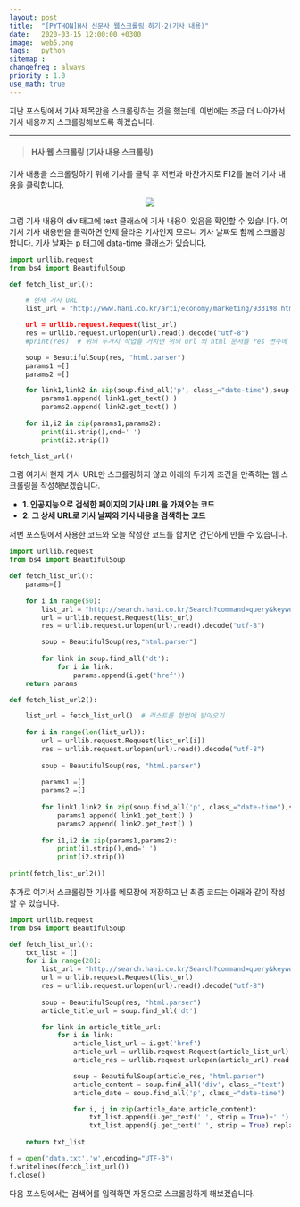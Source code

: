 ```yaml
---
layout: post
title:  "[PYTHON]H사 신문사 웹스크롤링 하기-2(기사 내용)"
date:   2020-03-15 12:00:00 +0300
image:  web5.png
tags:   python
sitemap :
changefreq : always
priority : 1.0
use_math: true
---
```



지난 포스팅에서 기사 제목만을 스크롤링하는 것을 했는데, 이번에는 조금 더 나아가서 기사 내용까지 스크롤링해보도록 하겠습니다. 

--------

> #### H사 웹 스크롤링 (기사 내용 스크롤링)

기사 내용을 스크롤링하기 위해 기사를 클릭 후 저번과 마찬가지로 F12를 눌러 기사 내용을 클릭합니다.

<center><img src="{{ site.baseurl }}/images/web5.png" ></center>

그럼 기사 내용이 div 태그에 text 클래스에 기사 내용이 있음을 확인할 수 있습니다. 여기서 기사 내용만을 클릭하면 언제 올라온 기사인지 모르니 기사 날짜도 함께 스크롤링합니다. 기사 날짜는 p 태그에 data-time 클래스가 있습니다. 


```python
import urllib.request
from bs4 import BeautifulSoup

def fetch_list_url():

    # 현재 기사 URL
    list_url = "http://www.hani.co.kr/arti/economy/marketing/933198.html

    url = urllib.request.Request(list_url)
    res = urllib.request.urlopen(url).read().decode("utf-8")
    #print(res)  # 위의 두가지 작업을 거치면 위의 url 의 html 문서를 res 변수에 담을수 있게 된다.

    soup = BeautifulSoup(res, "html.parser")  
    params1 =[]
    params2 =[]

    for link1,link2 in zip(soup.find_all('p', class_="date-time"),soup.find_all('div', class_="text")):
        params1.append( link1.get_text() )
        params2.append( link2.get_text() )
    
    for i1,i2 in zip(params1,params2):
        print(i1.strip(),end=' ')
        print(i2.strip())

fetch_list_url()
```

그럼 여기서 현재 기사 URL만 스크롤링하지 않고 아래의 두가지 조건을 만족하는 웹 스크롤링을 작성해보겠습니다.  

* **1. 인공지능으로 검색한 페이지의 기사 URL을 가져오는 코드**
* **2. 그 상세 URL로 기사 날짜와 기사 내용을 검색하는 코드**

저번 포스팅에서 사용한 코드와 오늘 작성한 코드를 합치면 간단하게 만들 수 있습니다. 


```python
import urllib.request
from bs4 import BeautifulSoup

def fetch_list_url():
    params=[]
    
    for i in range(50):
        list_url = "http://search.hani.co.kr/Search?command=query&keyword=%EC%9D%B8%EA%B3%B5%EC%A7%80%EB%8A%A5&media=news&submedia=&sort=d&period=all&datefrom=2000.01.01&dateto=2020.03.22&pageseq="+str(i)
        url = urllib.request.Request(list_url)
        res = urllib.request.urlopen(url).read().decode("utf-8")

        soup = BeautifulSoup(res,"html.parser")  
        
        for link in soup.find_all('dt'):
            for i in link:
                params.append(i.get('href'))
    return params

def fetch_list_url2():

    list_url = fetch_list_url()  # 리스트를 한번에 받아오기
    
    for i in range(len(list_url)):
        url = urllib.request.Request(list_url[i])
        res = urllib.request.urlopen(url).read().decode("utf-8")
        
        soup = BeautifulSoup(res, "html.parser")  
        
        params1 =[]
        params2 =[]
    
        for link1,link2 in zip(soup.find_all('p', class_="date-time"),soup.find_all('div', class_="text")):
            params1.append( link1.get_text() )
            params2.append( link2.get_text() )
        
        for i1,i2 in zip(params1,params2):
            print(i1.strip(),end=' ')
            print(i2.strip())
	  
print(fetch_list_url2())
```

추가로 여기서 스크롤링한 기사를 메모장에 저장하고 난 최종 코드는 아래와 같이 작성할 수 있습니다.

```python
import urllib.request
from bs4 import BeautifulSoup

def fetch_list_url():
    txt_list = []
    for i in range(20):
        list_url = "http://search.hani.co.kr/Search?command=query&keyword=%EC%9D%B8%EA%B3%B5%EC%A7%80%EB%8A%A5&media=news&submedia=&sort=d&period=all&datefrom=2000.01.01&dateto=2020.03.22&pageseq="+str(i)
        url = urllib.request.Request(list_url)
        res = urllib.request.urlopen(url).read().decode("utf-8")
    
        soup = BeautifulSoup(res, "html.parser")  
        article_title_url = soup.find_all('dt')  

        for link in article_title_url:
            for i in link: 
                article_list_url = i.get('href')
                article_url = urllib.request.Request(article_list_url)
                article_res = urllib.request.urlopen(article_url).read().decode("utf-8")             

                soup = BeautifulSoup(article_res, "html.parser")
                article_content = soup.find_all('div', class_="text")
                article_date = soup.find_all('p', class_="date-time")              

                for i, j in zip(article_date,article_content):
                    txt_list.append(i.get_text(' ', strip = True)+' ')
                    txt_list.append(j.get_text(' ', strip = True).replace('\n',' ')+'\n')
        
    return txt_list

f = open('data.txt','w',encoding="UTF-8")
f.writelines(fetch_list_url())
f.close()
```

다음 포스팅에서는 검색어를 입력하면 자동으로 스크롤링하게 해보겠습니다. 
